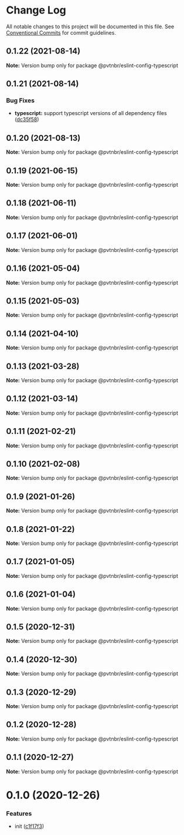 # Change Log

All notable changes to this project will be documented in this file.
See [Conventional Commits](https://conventionalcommits.org) for commit guidelines.

## 0.1.22 (2021-08-14)

**Note:** Version bump only for package @pvtnbr/eslint-config-typescript





## 0.1.21 (2021-08-14)


### Bug Fixes

* **typescript:** support typescript versions of all dependency files ([dc35f58](https://github.com/privatenumber/eslint-config/commit/dc35f5853cf86f66b9b5fca5f9fb55f3eb134ebe))





## 0.1.20 (2021-08-13)

**Note:** Version bump only for package @pvtnbr/eslint-config-typescript





## 0.1.19 (2021-06-15)

**Note:** Version bump only for package @pvtnbr/eslint-config-typescript





## 0.1.18 (2021-06-11)

**Note:** Version bump only for package @pvtnbr/eslint-config-typescript





## 0.1.17 (2021-06-01)

**Note:** Version bump only for package @pvtnbr/eslint-config-typescript





## 0.1.16 (2021-05-04)

**Note:** Version bump only for package @pvtnbr/eslint-config-typescript





## 0.1.15 (2021-05-03)

**Note:** Version bump only for package @pvtnbr/eslint-config-typescript





## 0.1.14 (2021-04-10)

**Note:** Version bump only for package @pvtnbr/eslint-config-typescript





## 0.1.13 (2021-03-28)

**Note:** Version bump only for package @pvtnbr/eslint-config-typescript





## 0.1.12 (2021-03-14)

**Note:** Version bump only for package @pvtnbr/eslint-config-typescript





## 0.1.11 (2021-02-21)

**Note:** Version bump only for package @pvtnbr/eslint-config-typescript





## 0.1.10 (2021-02-08)

**Note:** Version bump only for package @pvtnbr/eslint-config-typescript





## 0.1.9 (2021-01-26)

**Note:** Version bump only for package @pvtnbr/eslint-config-typescript





## 0.1.8 (2021-01-22)

**Note:** Version bump only for package @pvtnbr/eslint-config-typescript





## 0.1.7 (2021-01-05)

**Note:** Version bump only for package @pvtnbr/eslint-config-typescript





## 0.1.6 (2021-01-04)

**Note:** Version bump only for package @pvtnbr/eslint-config-typescript





## 0.1.5 (2020-12-31)

**Note:** Version bump only for package @pvtnbr/eslint-config-typescript





## 0.1.4 (2020-12-30)

**Note:** Version bump only for package @pvtnbr/eslint-config-typescript





## 0.1.3 (2020-12-29)

**Note:** Version bump only for package @pvtnbr/eslint-config-typescript





## 0.1.2 (2020-12-28)

**Note:** Version bump only for package @pvtnbr/eslint-config-typescript





## 0.1.1 (2020-12-27)

**Note:** Version bump only for package @pvtnbr/eslint-config-typescript





# 0.1.0 (2020-12-26)


### Features

* init ([c1f17f3](https://github.com/privatenumber/eslint-config/commit/c1f17f362306285ad0459b04a4db84beee2da8af))
